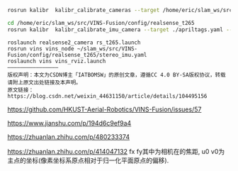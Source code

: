 ```bash
rosrun kalibr  kalibr_calibrate_cameras --target /home/eric/slam_ws/src/VINS-Fusion/config/realsense_t265/apriltags.yaml --bag /home/eric/slam_ws/cameras_calibration.bag --models omni-radtan omni-radtan --topics /fisheye1 /fisheye2

cd /home/eric/slam_ws/src/VINS-Fusion/config/realsense_t265
rosrun kalibr  kalibr_calibrate_imu_camera --target ./apriltags.yaml --cam ./cameras_calibration-camchain.yaml --imu ./imu.yaml --bag ./imu_cameras_calibration.bag --max-iter 30 --show-extraction

```



```
roslaunch realsense2_camera rs_t265.launch
rosrun vins vins_node ~/slam_ws/src/VINS-Fusion/config/realsense_t265/stereo_imu.yaml 
roslaunch vins vins_rviz.launch
————————————————
版权声明：本文为CSDN博主「IATBOMSW」的原创文章，遵循CC 4.0 BY-SA版权协议，转载请附上原文出处链接及本声明。
原文链接：https://blog.csdn.net/weixin_44631150/article/details/104495156
```

https://github.com/HKUST-Aerial-Robotics/VINS-Fusion/issues/57

https://www.jianshu.com/p/194d6c9ef9a4

https://zhuanlan.zhihu.com/p/480233374

https://zhuanlan.zhihu.com/p/414047132
fx fy其中为相机在的焦距, u0 v0为主点的坐标(像素坐标系原点相对于归一化平面原点的偏移).